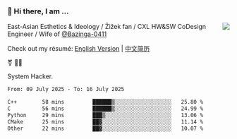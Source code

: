 ### 👋 Hi there, I am ...

<img align="right" src="https://github-readme-stats.vercel.app/api?username=vickiegpt&show_icons=true&icon_color=0366d6&bg_color=ffffff&hide_title=true" />

East-Asian Esthetics & Ideology / Žižek fan / CXL HW&SW CoDesign Engineer / Wife of [@Bazinga-0411](https://bazinga-0411.github.io/)

Check out my résumé: [English Version](http://asplos.dev/) | [中文简历](http://asplos.dev/CN.html)

⚧️ 
🏳️‍⚧️ 

System Hacker.


<!--START_SECTION:waka-->

```txt
From: 09 July 2025 - To: 16 July 2025

C++        58 mins         ██████▒░░░░░░░░░░░░░░░░░░   25.80 %
C          56 mins         ██████▒░░░░░░░░░░░░░░░░░░   24.99 %
Python     29 mins         ███▒░░░░░░░░░░░░░░░░░░░░░   13.06 %
CMake      25 mins         ██▓░░░░░░░░░░░░░░░░░░░░░░   11.14 %
Other      22 mins         ██▓░░░░░░░░░░░░░░░░░░░░░░   10.07 %
```

<!--END_SECTION:waka-->

